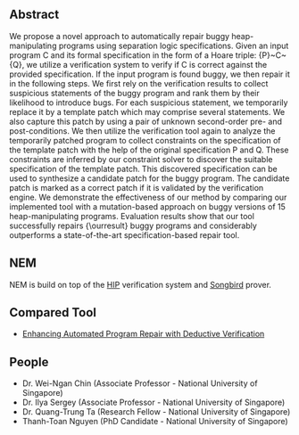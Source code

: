 <!-- You can use the [editor on -->
<!-- GitHub](https://github.com/maple-repair/expression-templates/edit/master/index.md) to maintain and preview the content for your website in Markdown files. -->

<!-- # Automated Program Repair using Formal Specifications. -->

## Abstract
We propose a novel approach to automatically repair buggy heap-manipulating
programs using separation logic specifications.
Given an input program C and its formal specification in the form of a Hoare
triple: {P}~C~{Q}, we
utilize
a verification
system to verify if C is correct against the provided specification.
If the input program is found buggy, we then repair it in the following steps.
We first rely on the verification results to collect suspicious statements
of the buggy program
and rank them
by their
likelihood
to introduce bugs.
For each suspicious statement, we temporarily replace it by a
template patch which may comprise several statements.
We also capture this patch
by using
a pair of
unknown second-order pre- and post-conditions.
We then utilize the verification tool again to analyze the temporarily
patched program to collect constraints
on the specification
of the template patch with the help of the original specification
P and Q.
These constraints
are inferred
by our constraint solver to discover the suitable specification of the
template patch.
This discovered specification can be used to synthesize a candidate
patch for the buggy program.
The candidate patch
is marked as a correct patch
if it is
validated by the verification engine.
We demonstrate the effectiveness of our
method by comparing our implemented tool with a mutation-based approach on
buggy versions of 15 heap-manipulating programs.
Evaluation results show that our tool successfully
repairs {\ourresult} buggy programs and
considerably outperforms a
state-of-the-art specification-based repair tool.

## NEM
NEM is build on top of the [HIP](http://loris-5.d2.comp.nus.edu.sg/hip/index.html)
verification system and [Songbird](https://songbird-prover.github.io/) prover. 

## Compared Tool
- [Enhancing Automated Program Repair with Deductive Verification](https://dblp.org/db/conf/icsm/icsme2016.html#LeLLG16)

<!-- ## The Benchmarks and Experiments. -->
<!-- - The test suites for the *TCAS* benchmark is provided by Xianglong Kong. You -->
<!--   can download by this [link](files/genprog-demo.zip). The benchmark contains 41 -->
<!--   buggy cases. Each case has its own test suite of 40 tests. -->
<!-- - The details about the second benchmark is provided -->
<!-- in [Github](https://github.com/maple-repair/recursive-benchmark). -->
<!-- - The experiments of AllRepair and Forensic are done with the same format which -->
<!--   uses an assertion that compares the results of buggy and correct programs, -->
<!--   e.g. assert(buggy\_sum(x, y) == correct\_sum(x,y) -->
<!-- - For GenProg and Angelix, we create test suites of 10 for each buggy program in -->
<!--   the second experiment. We follow their tutorials in setting up this experiment. -->

## People
- Dr. Wei-Ngan Chin (Associate Professor - National University of Singapore)
- Dr. Ilya Sergey (Associate Professor - National University of Singapore)
- Dr. Quang-Trung Ta (Research Fellow - National University of Singapore) 
- Thanh-Toan Nguyen (PhD Candidate - National University of Singapore)

<!-- ## Our VMCAI paper -->

<!-- ## Header 2 -->
<!-- ### Header 3 -->

<!-- - Bulleted -->
<!-- - List -->

<!-- 1. Numbered -->
<!-- 2. List -->

<!-- **Bold** and _Italic_ and `Code` text -->

<!-- [Link](url) and ![Image](src) -->
<!-- ``` -->

<!-- For more details see [GitHub Flavored Markdown](https://guides.github.com/features/mastering-markdown/). -->

<!-- ### Jekyll Themes -->

<!-- Your Pages site will use the layout and styles from the Jekyll theme you have selected in your [repository settings](https://github.com/maple-repair/expression-templates/settings). The name of this theme is saved in the Jekyll `_config.yml` configuration file. -->

<!-- ### Support or Contact -->

<!-- Having trouble with Pages? Check out our [documentation](https://help.github.com/categories/github-pages-basics/) or [contact support](https://github.com/contact) and we’ll help you sort it out. -->
